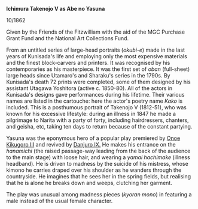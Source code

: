 
**Ichimura Takenojo V as Abe no Yasuna**

10/1862

Given by the Friends of the Fitzwilliam with the aid of the MGC Purchase Grant Fund and the National Art Collections Fund.

From an untitled series of large-head portraits (_okubi-e_) made in the last years of Kunisada's life and employing only the most expensive materials and the finest block-carvers and printers. It was recognised by his contemporaries as his masterpiece. It was the first set of _oban_ (full-sheet) large heads since Utamaro's and Sharaku's series in the 1790s. By Kunisada's death 72 prints were completed, some of them designed by his assistant Utagawa Yoshitora (active c. 1850-80). All of the actors in Kunisada's designs gave performances during his lifetime. Their various names are listed in the cartouche: here the actor's poetry name _Kako_ is included. This is a posthumous portrait of Takenojo V (1812-51), who was known for his excessive lifestyle: during an illness in 1847 he made a pilgrimage to Narita with a party of forty, including hairdressers, chanters, and geisha, etc, taking ten days to return because of the constant partying.


Yasuna was the eponymous hero of a popular play premiered by [Onoe Kikugoro III](/exhibition/group-16-part-1) and revived by [Danjuro IX.](/exhibition/group-18) He makes his entrance on the _hanamichi_ (the raised passage-way leading from the back of the audience to the main stage) with loose hair, and wearing a _yamai hachimake_ (illness headband). He is driven to madness by the suicide of his mistress, whose kimono he carries draped over his shoulder as he wanders through the countryside. He imagines that he sees her in the spring fields, but realising that he is alone he breaks down and weeps, clutching her garment.

The play was unusual among madness pieces (_kyoran mono_) in featuring a male instead of the usual female character.
